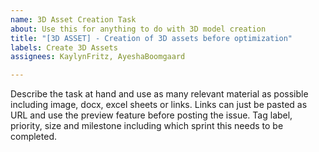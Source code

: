 ```yaml
---
name: 3D Asset Creation Task
about: Use this for anything to do with 3D model creation
title: "[3D ASSET] - Creation of 3D assets before optimization"
labels: Create 3D Assets
assignees: KaylynFritz, AyeshaBoomgaard

---
```


Describe the task at hand and use as many relevant material as possible including image, docx, excel sheets or links. Links can just be pasted as URL and use the preview feature before posting the issue. Tag label, priority, size and milestone including which sprint this needs to be completed.
